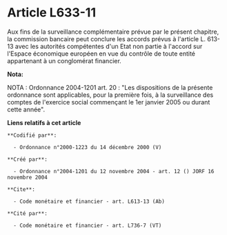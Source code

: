 # Article L633-11

Aux fins de la surveillance complémentaire prévue par le présent chapitre, la commission bancaire peut conclure les accords
prévus à l'article L. 613-13 avec les autorités compétentes d'un Etat non partie à l'accord sur l'Espace économique européen
en vue du contrôle de toute entité appartenant à un conglomérat financier.

**Nota:**

NOTA : Ordonnance 2004-1201 art. 20 : "Les dispositions de la présente ordonnance sont applicables, pour la première fois, à
la surveillance des comptes de l'exercice social commençant le 1er janvier 2005 ou durant cette année".

**Liens relatifs à cet article**

	**Codifié par**:

	  - Ordonnance n°2000-1223 du 14 décembre 2000 (V)

	**Créé par**:

	  - Ordonnance n°2004-1201 du 12 novembre 2004 - art. 12 () JORF 16 novembre 2004

	**Cite**:

	  - Code monétaire et financier - art. L613-13 (Ab)

	**Cité par**:

	  - Code monétaire et financier - art. L736-7 (VT)
